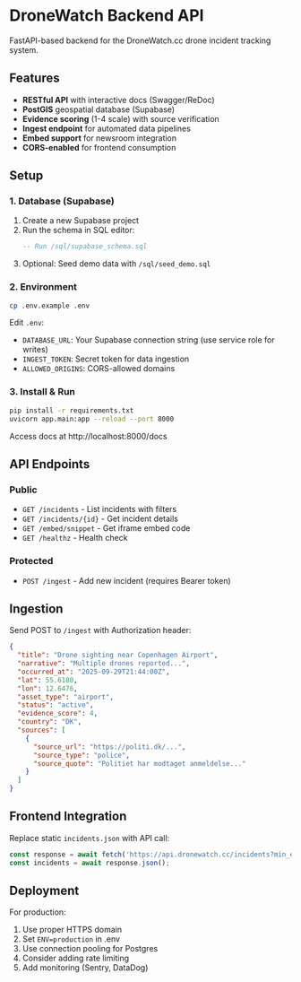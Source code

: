 # DroneWatch Backend API

FastAPI-based backend for the DroneWatch.cc drone incident tracking system.

## Features

- **RESTful API** with interactive docs (Swagger/ReDoc)
- **PostGIS** geospatial database (Supabase)
- **Evidence scoring** (1-4 scale) with source verification
- **Ingest endpoint** for automated data pipelines
- **Embed support** for newsroom integration
- **CORS-enabled** for frontend consumption

## Setup

### 1. Database (Supabase)

1. Create a new Supabase project
2. Run the schema in SQL editor:
   ```sql
   -- Run /sql/supabase_schema.sql
   ```
3. Optional: Seed demo data with `/sql/seed_demo.sql`

### 2. Environment

```bash
cp .env.example .env
```

Edit `.env`:
- `DATABASE_URL`: Your Supabase connection string (use service role for writes)
- `INGEST_TOKEN`: Secret token for data ingestion
- `ALLOWED_ORIGINS`: CORS-allowed domains

### 3. Install & Run

```bash
pip install -r requirements.txt
uvicorn app.main:app --reload --port 8000
```

Access docs at http://localhost:8000/docs

## API Endpoints

### Public

- `GET /incidents` - List incidents with filters
- `GET /incidents/{id}` - Get incident details
- `GET /embed/snippet` - Get iframe embed code
- `GET /healthz` - Health check

### Protected

- `POST /ingest` - Add new incident (requires Bearer token)

## Ingestion

Send POST to `/ingest` with Authorization header:

```json
{
  "title": "Drone sighting near Copenhagen Airport",
  "narrative": "Multiple drones reported...",
  "occurred_at": "2025-09-29T21:44:00Z",
  "lat": 55.6180,
  "lon": 12.6476,
  "asset_type": "airport",
  "status": "active",
  "evidence_score": 4,
  "country": "DK",
  "sources": [
    {
      "source_url": "https://politi.dk/...",
      "source_type": "police",
      "source_quote": "Politiet har modtaget anmeldelse..."
    }
  ]
}
```

## Frontend Integration

Replace static `incidents.json` with API call:

```javascript
const response = await fetch('https://api.dronewatch.cc/incidents?min_evidence=2');
const incidents = await response.json();
```

## Deployment

For production:
1. Use proper HTTPS domain
2. Set `ENV=production` in .env
3. Use connection pooling for Postgres
4. Consider adding rate limiting
5. Add monitoring (Sentry, DataDog)